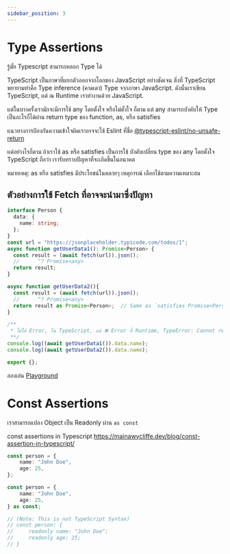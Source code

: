 ```yaml
---
sidebar_position: 3
---
```


# Type Assertions

รู้มั้ย Typescript สามารถหลอก Type ได้

TypeScript เป็นภาษาที่แยกตัวออกจากโลกของ JavaScript อย่างชัดเจน
สิ่งที่ TypeScript พยายามทำคือ Type inference (คาดเดา) Type จากภาษา JavaScript.
ดังนั้นเราเขียน TypeScript, แต่ ณ Runtime เราทำงานด้วย JavaScript.

แต่ในบางครั้งเรามักจะมีการใช้ any โดยตั้งใจ หรือไม่ตั้งใจ ก็ตาม 
แต่ any สามารถบังคับให้ Type เป็นอะไรก็ได้ผ่าน return type ของ function, as, หรือ satisfies 

แนวทางการป้องกันความเข้าใจผิดเราอาจจะใช้ Eslint ที่ชื่อ
[@typescript-eslint/no-unsafe-return](https://github.com/typescript-eslint/typescript-eslint/blob/main/packages/eslint-plugin/docs/rules/no-unsafe-return.md)

แต่อย่างไรก็ตาม ถ้าเราใช้ as หรือ satisfies เป็นการใช้ บังคับเปลี่ยน type ของ any โดยตั้งใจ TypeScript ถือว่า เรารับทราบปัญหาที่จะเกิดขึ้นในอนาคต

หมายเหตุ: as หรือ satisfies มีประโยชน์ในหลายๆ เหตุการณ์ เลือกใช้ตามความเหมาะสม

## ตัวอย่างการใช้ Fetch ที่อาจจะนำมาซึ่งปัญหา

```ts
interface Person {
  data: {
    name: string;
  };
}
const url = "https://jsonplaceholder.typicode.com/todos/1";
async function getUserData1(): Promise<Person> {
  const result = (await fetch(url)).json();
  //      ^? Promise<any>
  return result;
}

async function getUserData2(){
  const result = (await fetch(url)).json();
  //      ^? Promise<any>
  return result as Promise<Person>;  // Same as `satisfies Promise<Person>`
}

/**
 * ไม่ได้ Error, ใน TypeScript, แต่ ❌ Error ที่ Runtime, TypeError: Cannot read properties of undefined (reading 'name')
 **/
console.log((await getUserData1()).data.name);
console.log((await getUserData2()).data.name);

export {};
```

ลองเล่น [Playground](https://www.typescriptlang.org/play?#code/JYOwLgpgTgZghgYwgAgArQM4HsTIN4BQyyAJnGHAFz5HHIhwC2E1GYUoA5gNy0C+vPgQQ42yAK5QANsgC8yAEQALMGAAOGSgHotAK2wg1UxBCVYpJaADowATzXARlqyMZawWElgxaAjAt44DFsQBGQYcVCwYBxkTggwAFUMaAARcjhfAAoASmpUKCxGYBSAHnQoAwA+GmIREDEoCAxxKTA5ZCy4AHc4YHaYBIQlLMkpHJyrfRxc3mIdOjoAPQB+NELisrgQWyraJrBJXCaWtsECAiCQsIiomNx4pJSodIoAJlza5HrG5tb2+RdXr9cJDEZjCZTAyzWgLRbIVbrIolCClba7fYJI7IE7-ZBBJGbVEVarceZaZAAZSYKAJAAMMOQSjBgM1CSjypgcFU6QQhAQtAAqQVEQXIQAicIBCOEAEnDiwAocIBJOGQAFEoIUoAAaZCAYThAJhwyAAKvYIJSEBw1GAtYBBOEAqHDS5CAGXIVWqsFBkIB0OEArHD2gBKkWizC1RrUEFV6uoAGFtiAsO0mnASMg1IUQ1BomysDAJCBLCyQBBE1l4yQuMgAOQMZhlnKiwVaS7BULhSIIaKxRh9ECfQh1UTmCBWKRYThZIF9dqPZJpDLZSFkChWSsQHJzb59qQDocjscgyfPV5wD5zjKLmkrvkXDugWZAA)

# Const Assertions

เราสามารถแปลง Object เป็น Readonly ผ่าน `as const`

const assertions in Typescript
https://mainawycliffe.dev/blog/const-assertion-in-typescript/

```typescript
const person = {
    name: "John Doe",
    age: 25,
};

const person = {
    name: "John Doe",
    age: 25,
} as const;

// (Note: This is not TypeScript Syntax)
// const person: {
//     readonly name: "John Doe";
//     readonly age: 25;
// }
```